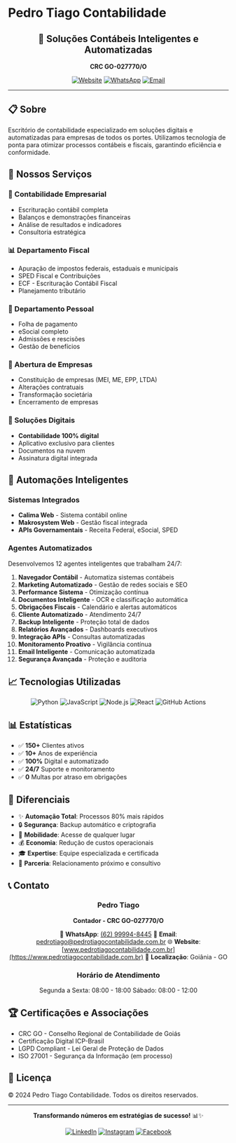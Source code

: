 # Pedro Tiago Contabilidade

<div align="center">

## 🏢 Soluções Contábeis Inteligentes e Automatizadas

**CRC GO-027770/O**

[![Website](https://img.shields.io/badge/Website-pedrotiagocontabilidade.com.br-blue)](https://www.pedrotiagocontabilidade.com.br)
[![WhatsApp](https://img.shields.io/badge/WhatsApp-(62)%2099994--8445-green)](https://wa.me/5562999948445)
[![Email](https://img.shields.io/badge/Email-contato%40pedrotiagocontabilidade.com.br-red)](mailto:pedrotiago@pedrotiagocontabilidade.com.br)

</div>

---

## 📋 Sobre

Escritório de contabilidade especializado em soluções digitais e automatizadas para empresas de todos os portes. Utilizamos tecnologia de ponta para otimizar processos contábeis e fiscais, garantindo eficiência e conformidade.

## 🚀 Nossos Serviços

### 💼 Contabilidade Empresarial
- Escrituração contábil completa
- Balanços e demonstrações financeiras
- Análise de resultados e indicadores
- Consultoria estratégica

### 📊 Departamento Fiscal
- Apuração de impostos federais, estaduais e municipais
- SPED Fiscal e Contribuições
- ECF - Escrituração Contábil Fiscal
- Planejamento tributário

### 👥 Departamento Pessoal
- Folha de pagamento
- eSocial completo
- Admissões e rescisões
- Gestão de benefícios

### 🏢 Abertura de Empresas
- Constituição de empresas (MEI, ME, EPP, LTDA)
- Alterações contratuais
- Transformação societária
- Encerramento de empresas

### 📱 Soluções Digitais
- **Contabilidade 100% digital**
- Aplicativo exclusivo para clientes
- Documentos na nuvem
- Assinatura digital integrada

## 🤖 Automações Inteligentes

### Sistemas Integrados
- **Calima Web** - Sistema contábil online
- **Makrosystem Web** - Gestão fiscal integrada
- **APIs Governamentais** - Receita Federal, eSocial, SPED

### Agentes Automatizados
Desenvolvemos 12 agentes inteligentes que trabalham 24/7:

1. **Navegador Contábil** - Automatiza sistemas contábeis
2. **Marketing Automatizado** - Gestão de redes sociais e SEO
3. **Performance Sistema** - Otimização contínua
4. **Documentos Inteligente** - OCR e classificação automática
5. **Obrigações Fiscais** - Calendário e alertas automáticos
6. **Cliente Automatizado** - Atendimento 24/7
7. **Backup Inteligente** - Proteção total de dados
8. **Relatórios Avançados** - Dashboards executivos
9. **Integração APIs** - Consultas automatizadas
10. **Monitoramento Proativo** - Vigilância contínua
11. **Email Inteligente** - Comunicação automatizada
12. **Segurança Avançada** - Proteção e auditoria

## 📈 Tecnologias Utilizadas

<div align="center">

![Python](https://img.shields.io/badge/Python-3776AB?style=for-the-badge&logo=python&logoColor=white)
![JavaScript](https://img.shields.io/badge/JavaScript-F7DF1E?style=for-the-badge&logo=javascript&logoColor=black)
![Node.js](https://img.shields.io/badge/Node.js-43853D?style=for-the-badge&logo=node.js&logoColor=white)
![React](https://img.shields.io/badge/React-20232A?style=for-the-badge&logo=react&logoColor=61DAFB)
![GitHub Actions](https://img.shields.io/badge/GitHub_Actions-2088FF?style=for-the-badge&logo=github-actions&logoColor=white)

</div>

## 📊 Estatísticas

- ✅ **150+** Clientes ativos
- ✅ **10+** Anos de experiência
- ✅ **100%** Digital e automatizado
- ✅ **24/7** Suporte e monitoramento
- ✅ **0** Multas por atraso em obrigações

## 🎯 Diferenciais

- ✨ **Automação Total**: Processos 80% mais rápidos
- 🔒 **Segurança**: Backup automático e criptografia
- 📱 **Mobilidade**: Acesse de qualquer lugar
- 💰 **Economia**: Redução de custos operacionais
- 🎓 **Expertise**: Equipe especializada e certificada
- 🤝 **Parceria**: Relacionamento próximo e consultivo

## 📞 Contato

<div align="center">

### **Pedro Tiago**
**Contador - CRC GO-027770/O**

📱 **WhatsApp**: [(62) 99994-8445](https://wa.me/5562999948445)
📧 **Email**: [pedrotiago@pedrotiagocontabilidade.com.br](mailto:pedrotiago@pedrotiagocontabilidade.com.br)
🌐 **Website**: [www.pedrotiagocontabilidade.com.br](https://www.pedrotiagocontabilidade.com.br)
📍 **Localização**: Goiânia - GO

### Horário de Atendimento
Segunda a Sexta: 08:00 - 18:00
Sábado: 08:00 - 12:00

</div>

## 🏆 Certificações e Associações

- CRC GO - Conselho Regional de Contabilidade de Goiás
- Certificação Digital ICP-Brasil
- LGPD Compliant - Lei Geral de Proteção de Dados
- ISO 27001 - Segurança da Informação (em processo)

## 📜 Licença

© 2024 Pedro Tiago Contabilidade. Todos os direitos reservados.

---

<div align="center">

**Transformando números em estratégias de sucesso!** 📊✨

[![LinkedIn](https://img.shields.io/badge/LinkedIn-Connect-blue)](https://linkedin.com)
[![Instagram](https://img.shields.io/badge/Instagram-Follow-purple)](https://instagram.com)
[![Facebook](https://img.shields.io/badge/Facebook-Like-blue)](https://facebook.com)

</div>